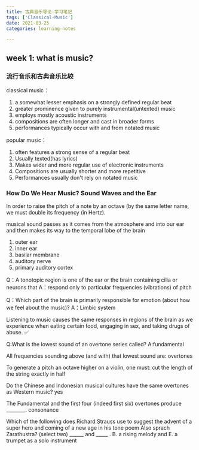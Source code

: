 ```yaml
---
title: 古典音乐导论:学习笔记
tags: ['Classical-Music']
date: 2021-03-25
categories: learning-notes

---
```


## week 1: what is music?

### 流行音乐和古典音乐比较

classical music：
1) a somewhat lesser emphasis on a strongly defined regular beat
2) greater prominence given to purely instrumental(untexted) music
3) employs mostly acoustic instruments
4) compositions are often longer and cast in broader forms
5) performances typically occur with and from notated music

popular music：
1) often features a strong sense of a regular beat
2) Usually texted(has lyrics)
3) Makes wider and more regular use of electronic instruments
4) Compositions are usually shorter and more repetitive
5) Performances usually don't rely on notated music

### How Do We Hear Music? Sound Waves and the Ear
In order to raise the pitch of a note by an octave (by the same letter name, we must double its frequency (in Hertz).

musical sound passes as it comes from the atmosphere and into our ear and then makes its way to the temporal lobe of the brain
1) outer ear
2) inner ear
3) basilar membrane
4) auditory nerve
5) primary auditory cortex

Q：A tonotopic region is one of the ear or the brain containing cilia or neurons that
A：respond only to particular frequencies (vibrations) of pitch

Q：Which part of the brain is primarily responsible for emotion (about how we feel about the music)?
A：Limbic system


Listening to music causes the same responses in regions of the brain as we experience when eating certain food, engaging in sex, and taking drugs of abuse. ✅

Q:What is the lowest sound of an overtone series called?
A:fundamental

All frequencies sounding above (and with) that lowest sound are:
overtones


To generate a pitch an octave higher on a violin, one must:
cut the length of the string exactly in half

Do the Chinese and Indonesian musical cultures have the same overtones as Western music?
yes

The Fundamental and the first four (indeed first six) overtones produce ________.
consonance

Which of the following does Richard Strauss use to suggest the advent of a super hero and coming of a new age in his tone poem Also sprach Zarathustra? (select two) ______ and _____ .
B. a rising melody and 
E. a trumpet as a solo instrument



















